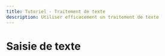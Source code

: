 ```yaml
---
title: Tutoriel - Traitement de texte
description: Utiliser efficacement un traitement de texte 
---
```


# Saisie de texte